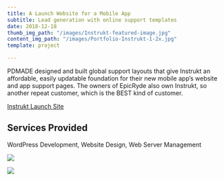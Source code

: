 ```yaml
---
title: A Launch Website for a Mobile App
subtitle: Lead generation with online support templates
date: 2018-12-18
thumb_img_path: "/images/Instrukt-featured-image.jpg"
content_img_path: "/images/Portfolio-Instrukt-1-2x.jpg"
template: project

---
```

PDMADE designed and built global support layouts that give Instrukt an affordable, easily updatable foundation for their new mobile app’s website and app support pages. The owners of EpicRyde also own Instrukt, so another repeat customer, which is the BEST kind of customer.

[Instrukt Launch Site](http://instrukt.pdmade.com "View the Original Launch Site")

## Services Provided

WordPress Development, Website Design, Web Server Management

![](/images/Portfolio-Instrukt-3-2x.jpg)

![](/images/Portfolio-Instrukt-2-2x.jpg)